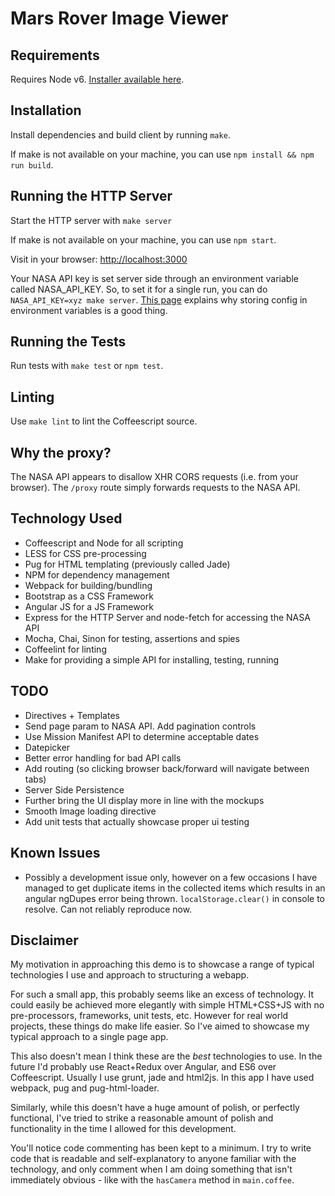 # Mars Rover Image Viewer

## Requirements

Requires Node v6. [Installer available here](https://nodejs.org/en/).

## Installation

Install dependencies and build client by running `make`.

If make is not available on your machine, you can use `npm install && npm run build`.

## Running the HTTP Server

Start the HTTP server with `make server`

If make is not available on your machine, you can use `npm start`.

Visit in your browser: [http://localhost:3000](http://localhost:3000)

Your NASA API key is set server side through an environment variable called NASA_API_KEY. So, to set it for a single run, you can do `NASA_API_KEY=xyz make server`. [This page](https://12factor.net/config) explains why storing config in environment variables is a good thing.

## Running the Tests

Run tests with `make test` or `npm test`.

## Linting

Use `make lint` to lint the Coffeescript source.

## Why the proxy?

The NASA API appears to disallow XHR CORS requests (i.e. from your browser). The `/proxy` route simply forwards requests to the NASA API.

## Technology Used

- Coffeescript and Node for all scripting
- LESS for CSS pre-processing
- Pug for HTML templating (previously called Jade)
- NPM for dependency management
- Webpack for building/bundling
- Bootstrap as a CSS Framework
- Angular JS for a JS Framework
- Express for the HTTP Server and node-fetch for accessing the NASA API
- Mocha, Chai, Sinon for testing, assertions and spies
- Coffeelint for linting
- Make for providing a simple API for installing, testing, running

## TODO

- Directives + Templates
- Send page param to NASA API. Add pagination controls
- Use Mission Manifest API to determine acceptable dates
- Datepicker
- Better error handling for bad API calls
- Add routing (so clicking browser back/forward will navigate between tabs)
- Server Side Persistence
- Further bring the UI display more in line with the mockups
- Smooth Image loading directive
- Add unit tests that actually showcase proper ui testing

## Known Issues

- Possibly a development issue only, however on a few occasions I have managed to get duplicate items in the collected items which results in an angular ngDupes error being thrown. `localStorage.clear()` in console to resolve. Can not reliably reproduce now.

## Disclaimer

My motivation in approaching this demo is to showcase a range of typical technologies I use and approach to structuring a webapp.

For such a small app, this probably seems like an excess of technology. It could easily be achieved more elegantly with simple HTML+CSS+JS with no pre-processors, frameworks, unit tests, etc. However for real world projects, these things do make life easier. So I've aimed to showcase my typical approach to a single page app.

This also doesn't mean I think these are the *best* technologies to use. In the future I'd probably use React+Redux over Angular, and ES6 over Coffeescript. Usually I use grunt, jade and html2js. In this app I have used webpack, pug and pug-html-loader.

Similarly, while this doesn't have a huge amount of polish, or perfectly functional, I've tried to strike a reasonable amount of polish and functionality in the time I allowed for this development.

You'll notice code commenting has been kept to a minimum. I try to write code that is readable and self-explanatory to anyone familiar with the technology, and only comment when I am doing something that isn't immediately obvious - like with the `hasCamera` method in `main.coffee`.

